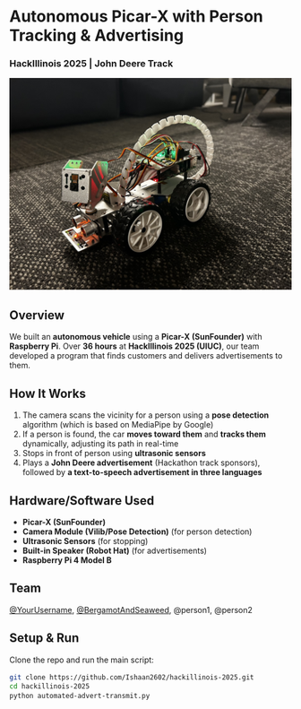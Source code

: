 # Autonomous Picar-X with Person Tracking & Advertising

### HackIllinois 2025 | John Deere Track  

![Project Image](IMG_6072.jpg)  

## Overview  
We built an **autonomous vehicle** using a **Picar-X (SunFounder)** with **Raspberry Pi**. Over **36 hours** at **HackIllinois 2025 (UIUC)**, our team developed a program that finds customers and delivers advertisements to them. 

## How It Works  
1. The camera scans the vicinity for a person using a **pose detection** algorithm (which is based on MediaPipe by Google)
2. If a person is found, the car **moves toward them** and **tracks them** dynamically, adjusting its path in real-time  
3. Stops in front of person using **ultrasonic sensors** 
4. Plays a **John Deere advertisement** (Hackathon track sponsors), followed by **a text-to-speech advertisement in three languages**

## Hardware/Software Used  
- **Picar-X (SunFounder)**  
- **Camera Module (Vilib/Pose Detection)** (for person detection)  
- **Ultrasonic Sensors** (for stopping)  
- **Built-in Speaker (Robot Hat)** (for advertisements)  
- **Raspberry Pi 4 Model B**

## Team  
[@YourUsername](https://github.com/Ishaan2602), [@BergamotAndSeaweed](https://github.com/BergamotAndSeaweed), @person1, @person2

## Setup & Run  
Clone the repo and run the main script:  
```bash
git clone https://github.com/Ishaan2602/hackillinois-2025.git
cd hackillinois-2025
python automated-advert-transmit.py 